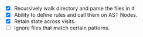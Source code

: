 - [x] Recursively walk directory and parse the files in it.
- [x] Ability to define rules and call them on AST Nodes.
- [x] Retain state across visits.
- [ ] Ignore files that match certain patterns.
